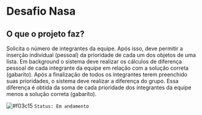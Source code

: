 # Desafio Nasa

## O que o projeto faz?

Solicita o número de integrantes da equipe. Após isso, deve permitir a inserção individual (pessoal) da prioridade de cada um dos objetos de uma lista. Em background o sistema deve realizar os cálculos de diferença pessoal de cada integrante da equipe em relação com a solução correta (gabarito). Após a finalização de todos os integrantes terem preenchido suas prioridades, o sistema deve realizar a diferença do grupo. Essa diferença é obtida da soma de cada prioridade dos integrantes da equipe menos a solução correta (gabarito).

![#f03c15](https://via.placeholder.com/15/f03c15/000000?text=+) `Status: Em andamento`
